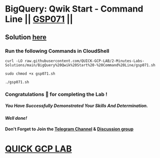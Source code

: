 # BigQuery: Qwik Start - Command Line || [GSP071](https://www.cloudskillsboost.google/focuses/577?parent=catalog) ||

## Solution [here](https://youtu.be/IE-952LyfiU)

### Run the following Commands in CloudShell
```
curl -LO raw.githubusercontent.com/QUICK-GCP-LAB/2-Minutes-Labs-Solutions/main/BigQuery%20Qwik%20Start%20-%20Command%20Line/gsp071.sh

sudo chmod +x gsp071.sh

./gsp071.sh
```

### Congratulations 🎉 for completing the Lab !

##### *You Have Successfully Demonstrated Your Skills And Determination.*

#### *Well done!*

#### Don't Forget to Join the [Telegram Channel](https://t.me/QuickGcpLab) & [Discussion group](https://t.me/QuickGcpLabChats)

# [QUICK GCP LAB](https://www.youtube.com/@quickgcplab)